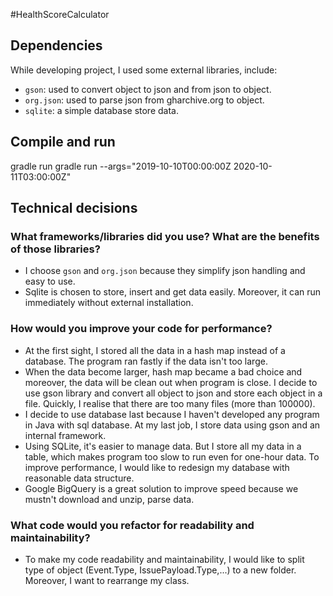 #HealthScoreCalculator 
## Dependencies
While developing project, I used some external libraries, include:
- `gson`: used to convert object to json and from json to object.
- `org.json`: used to parse json from gharchive.org to object.
- `sqlite`: a simple database store data.

## Compile and run
gradle run
gradle run --args="2019-10-10T00:00:00Z 2020-10-11T03:00:00Z"

## Technical decisions
### What frameworks/libraries did you use? What are the benefits of those libraries?
- I choose `gson` and `org.json` because they simplify json handling and easy to use.
- Sqlite is chosen to store, insert and get data easily. Moreover, it can run immediately without external installation.
### How would you improve your code for performance?
- At the first sight, I stored all the data in a hash map instead of a database. The program ran fastly if the data isn't too large.
- When the data become larger, hash map became a bad choice and moreover, the data will be clean out when program is close. I decide to use gson library and convert all object to json and store each object in a file.
Quickly, I realise that there are too many files (more than 100000).
- I decide to use database last because I haven't developed any program in Java with sql database. At my last job, I store data using gson and an internal framework.
- Using SQLite, it's easier to manage data. But I store all my data in a table, which makes program too slow to run even for one-hour data. To improve performance, I would like to redesign my database with reasonable data structure.
- Google BigQuery is a great solution to improve speed because we mustn't download and unzip, parse data.
### What code would you refactor for readability and maintainability?
- To make my code readability and maintainability, I would like to split type of object (Event.Type, IssuePayload.Type,...) to a new folder. Moreover, I want to rearrange my class.